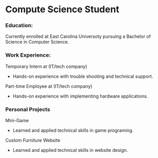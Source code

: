# Compute Science Student
	
### Education:
Currently enrolled at East Carolina Universoty pursuing a Bachelor of Science in Computer Science.

### Work Experience:
Temporary Intern at (IT/tech company)
- Hands-on experience with trouble shooting and technical support.

Part-time Employee at (IT/tech company)
- Hands-on experience with implementing hardware applications. 
  
### Personal Projects
Mini-Game
- Learned and applied technical skills in game programing.
  
Custom Furniture Website
- Learned and applied technical skills in website design.

